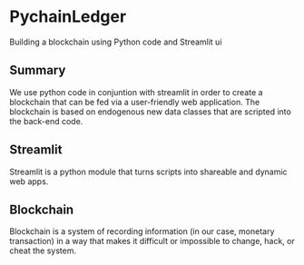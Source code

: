 # PychainLedger
Building a blockchain using Python code and Streamlit ui

## Summary
We use python code in conjuntion with streamlit in order to create a blockchain that can be fed via a user-friendly web application. The blockchain is based on endogenous new data classes that are scripted into the back-end code.

## Streamlit
Streamlit is a python module that turns scripts into shareable and dynamic web apps.

## Blockchain
Blockchain is a system of recording information (in our case, monetary transaction) in a way that makes it difficult or impossible to change, hack, or cheat the system.

